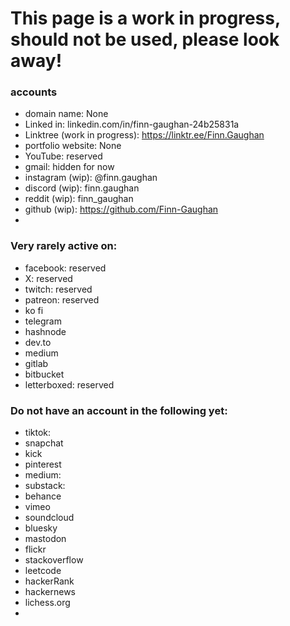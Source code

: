 # This page is a work in progress, should not be used, please look away!


### accounts
- domain name: None
- Linked in: linkedin.com/in/finn-gaughan-24b25831a
- Linktree (work in progress): https://linktr.ee/Finn.Gaughan
- portfolio website: None
- YouTube: reserved
- gmail: hidden for now
- instagram (wip): @finn.gaughan
- discord (wip): finn.gaughan
- reddit (wip): finn_gaughan
- github (wip): https://github.com/Finn-Gaughan
- 

### Very rarely active on:
- facebook: reserved
- X: reserved
- twitch: reserved
- patreon: reserved
- ko fi
- telegram
- hashnode
- dev.to
- medium
- gitlab
- bitbucket
- letterboxed: reserved


### Do not have an account in the following yet:
- tiktok:
- snapchat
- kick
- pinterest
- medium:
- substack:
- behance
- vimeo
- soundcloud
- bluesky
- mastodon
- flickr
- stackoverflow
- leetcode
- hackerRank
- hackernews
- lichess.org
- 

<!--
**Finn-Gaughan/Finn-Gaughan** is a ✨ _special_ ✨ repository because its `README.md` (this file) appears on your GitHub profile.

Here are some ideas to get you started:

- 🔭 I’m currently working on ...
- 🌱 I’m currently learning ...
- 👯 I’m looking to collaborate on ...
- 🤔 I’m looking for help with ...
- 💬 Ask me about ...
- 📫 How to reach me: ...
- 😄 Pronouns: ...
- ⚡ Fun fact: ...
-->
